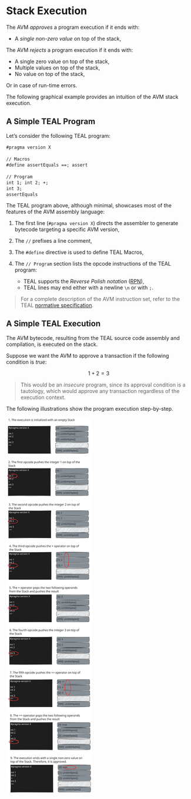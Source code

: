 # Stack Execution

The AVM _approves_ a program execution if it ends with:

- A _single non-zero value_ on top of the stack,

The AVM _rejects_ a program execution if it ends with:

- A single zero value on top of the stack,
- Multiple values on top of the stack,
- No value on top of the stack,

Or in case of run-time errors.

The following graphical example provides an intuition of the AVM stack execution.

## A Simple TEAL Program

Let’s consider the following TEAL program:

```text
#pragma version X

// Macros
#define assertEquals ==; assert

// Program
int 1; int 2; +;
int 3;
assertEquals
```

The TEAL program above, although minimal, showcases most of the features of the
AVM assembly language:

1. The first line (`#pragma version X`) directs the assembler to generate bytecode
targeting a specific AVM version,

1. The `//` prefixes a line comment,

1. The `#define` directive is used to define TEAL Macros,

1. The `// Program` section lists the opcode instructions of the TEAL program:

   - TEAL supports the _Reverse Polish notation_ ([RPN](https://en.wikipedia.org/wiki/Reverse_Polish_notation)),
   - TEAL lines may end either with a newline `\n` or with `;`.

> For a complete description of the AVM instruction set, refer to the TEAL [normative specification](./TEAL_opcodes.md).

## A Simple TEAL Execution

The AVM bytecode, resulting from the TEAL source code assembly and compilation, is
executed on the stack.

Suppose we want the AVM to approve a transaction if the following condition is _true_:

$$
1 + 2 = 3
$$

> This would be an _insecure_ program, since its approval condition is a tautology,
> which would approve any transaction regardless of the execution context.

The following illustrations show the program execution step-by-step.

![Stack](images/stack-execution.svg "Stack execution example")